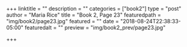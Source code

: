 +++
linktitle = ""
description = ""
categories = ["book2"]
type = "post"
author = "Maria Rice"
title = "Book 2, Page 23"
featuredpath = "img/book2/page23.jpg"
featured = ""
date = "2018-08-24T22:38:33-05:00"
featuredalt = ""
preview = "img/book2_prev/page23.jpg"

+++

